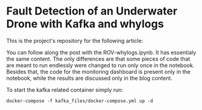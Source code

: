 # Fault Detection of an Underwater Drone with Kafka and whylogs

This is the project's repository for the following article:


You can follow along the post with the ROV-whylogs.ipynb. It has essentialy the same content. The only differences are that some pieces of code that are meant to run endlessly were changed to run only once in the notebook. Besides that, the code for the monitoring dashboard is present only in the notebook, while the results are discussed only in the blog content. 

To start the kafka related container simply run:

```
docker-compose -f kafka_files/docker-compose.yml up -d   
```

